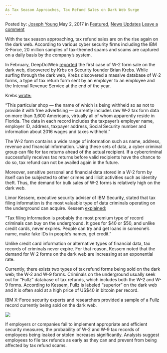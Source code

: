 ```yaml
---
As Tax Season Approaches, Tax Refund Sales on Dark Web Surge
---
```

<article class="post-listing post-19583 post type-post status-publish format-standard has-post-thumbnail hentry category-deepdot-news category-news-updates tag-approaches tag-dark tag-refund tag-sales tag-season tag-surge tag-tax tag-web">
    <div class="post-inner">
        <span>Posted by: <a href="https://www.deepdotweb.com/author/josephyoung/" title="">Joseph Young </a></span>
    <span>May 2, 2017</span>
    <span>in <a href="https://www.deepdotweb.com/category/deepdot-news/" rel="category tag">Featured</a>, <a href="https://www.deepdotweb.com/category/news-updates/" rel="category tag">News Updates</a></span>
    <span><a href="https://www.deepdotweb.com/2017/05/02/tax-season-approaches-tax-refund-sales-dark-web-surge/#respond">Leave a comment</a></span>
    </p>
    <div class="clear"></div>
    <div class="entry">
    <p>With the tax season approaching, tax refund sales are on the rise again on the dark web. According to various cyber security firms including the IBM X-Force, 20 million samples of tax-themed spams and scams are captured on a daily basis by the company’s system.</p>
    <p>In February, DeepDotWeb <a href="https://www.deepdotweb.com/2017/02/18/tax-records-american-citizens-sold-darknet-20-bitcoin/">reported</a> the first case of W-2 form sale on the dark web, discovered by Krbs on Security founder Brian Krebs. While surfing through the dark web, Krebs discovered a massive database of W-2 forms, a type of tax return form sent by an employer to an employee and the Internal Revenue Service at the end of the year.</p>
    <p>Krebs <a href="https://www.deepdotweb.com/2017/02/18/tax-records-american-citizens-sold-darknet-20-bitcoin/">wrote:</a></p>
    <p>“This particular shop — the name of which is being withheld so as not to provide it with free advertising — currently includes raw W-2 tax form data on more than 3,600 Americans, virtually all of whom apparently reside in Florida. The data in each record includes the taxpayer’s employer name, employer ID, address, taxpayer address, Social Security number and information about 2016 wages and taxes withheld.”</p>
    <p>The W-2 form contains a wide range of information such as name, address, revenue and financial information. Using these sets of data, a cyber criminal group can file for tax returns ahead of the actual recipient. If a cybercriminal successfully receives tax returns before valid recipients have the chance to do so, tax refund can not be availed again in the future.</p>
    <p>Moreover, sensitive personal and financial data stored in a W-2 form by itself can be subjected to other crimes and illicit activities such as identity theft. Thus, the demand for bulk sales of W-2 forms is relatively high on the dark web.</p>
    <p>Limor Kessem, executive security adviser of IBM Security, stated that tax filing information is the most valuable type of data criminals operating on the underground can acquire. Kessem <a href="https://www.bloomberg.com/news/articles/2017-04-06/your-tax-refund-is-selling-cheap-on-the-dark-web">explained:</a></p>
    <p>“Tax filing information is probably the most premium type of record criminals can buy on the underground. It goes for $40 or $50, and unlike credit cards, never expires. People can try and get loans in someone’s name, make fake IDs in people’s names, get credit.”</p>
    <p>Unlike credit card information or alternative types of financial data, tax records of criminals never expire. For that reason, Kessem noted that the demand for W-2 forms on the dark web are increasing at an exponential rate.</p>
    <p>Currently, there exists two types of tax refund forms being sold on the dark web; the W-2 and W-9 forms. Criminals on the underground usually seek out for “Fullz” database of tax refunds, which includes both the W-2 and W-9 forms. According to Kessem, Fullz is labeled “superior” on the dark web and it is often sold at a high price of US$40 in bitcoin per record.</p>
    <p>IBM X-Force security experts and researchers provided a sample of a Fullz record currently being sold on the dark web.</p>
    <p><img class="wp-image-19590 aligncenter" src="https://www.deepdotweb.com/wp-content/uploads/2017/05/word-image.png" srcset="https://www.deepdotweb.com/wp-content/uploads/2017/05/word-image.png 800w, https://www.deepdotweb.com/wp-content/uploads/2017/05/word-image-300x198.png 300w" sizes="(max-width: 800px) 100vw, 800px" /></p>
    <p>If employers or companies fail to implement appropriate and efficient security measures, the probability of W-2 and W-9 tax records of employees being leaked or stolen increases significantly. Analysts suggest employees to file tax refunds as early as they can and prevent from being affected by tax refund scams.</p>
    </div>
    <span style="display:none"><a href="https://www.deepdotweb.com/tag/approaches/" rel="tag">approaches</a> <a href="https://www.deepdotweb.com/tag/dark/" rel="tag">dark</a> <a href="https://www.deepdotweb.com/tag/refund/" rel="tag">refund</a> <a href="https://www.deepdotweb.com/tag/sales/" rel="tag">sales</a> <a href="https://www.deepdotweb.com/tag/season/" rel="tag">season</a> <a href="https://www.deepdotweb.com/tag/surge/" rel="tag">surge</a> <a href="https://www.deepdotweb.com/tag/tax/" rel="tag">tax</a> <a href="https://www.deepdotweb.com/tag/web/" rel="tag">web</a></span> <span style="display:none" class="updated">2017-05-02</span>
    <div style="display:none" class="vcard author" itemprop="author" itemscope itemtype="http://schema.org/Person"><strong class="fn" itemprop="name"><a href="https://www.deepdotweb.com/author/josephyoung/" title="Posts by Joseph Young" rel="author">Joseph Young</a></strong></div>
    </div>
</article>

